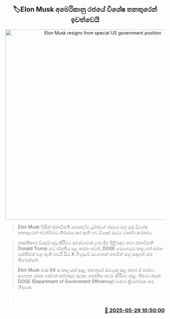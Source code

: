 <p align='center'><b><h2 align='center' title='Elon Musk resigns from special US government position'>🏷Elon Musk අමෙරිකානු රජයේ විශේෂ තනතුරෙන් ඉවත්වෙයි</h2></b></p>
<p align='center'><img src='https://helakuru.sgp1.cdn.digitaloceanspaces.com/esana/images/lib/elon-musk-twitter-new-archived.jpg' width='600' alt='Elon Musk resigns from special US government position'></p>

> Elon Musk විසින් ජනාධිපති ඩොනල්ඩ් ට්‍රම්ප්ගේ රජයේ ඔහු දැරූ විශේෂ තනතුරෙන් ඉවත්වීමට තීරණය කර ඇති බව විදෙස් මාධ්‍ය වාර්තා කරනවා.

> නාස්තිකාර වියදම් අඩු කිරීමට අවස්ථාවක් ලබා දීම පිළිබඳව තමා ජනාධිපති Donald Trump හට ස්තූතිය පළ කරන බවත්, DOGE මෙහෙයුම කාලයත් සමඟ ශක්තිමත් වනු ඇති බවයි සිය X ගිණුමේ සටහනක් තබමින් ඔහු සඳහන් කර තිබෙන්නේ.

> Elon Musk මාස 04 ක කාලයක් අදාළ තනතුරේ කටයුතු කළ අතර ඒ හරහා ආයතන රැසක සේවක කප්පාදුව ඇතුළු නාස්තිය අවම කිරීමට අදාළ තීරණ රැසක් DOGE (Department of Government Efficiency) හරහා ක්‍රියාත්මක කර තිබුණා.

>  



<h3 align='right'><a href='https://www.helakuru.lk/esana/p/110518/'>📅 2025-05-29 10:50:00</a></h3>
